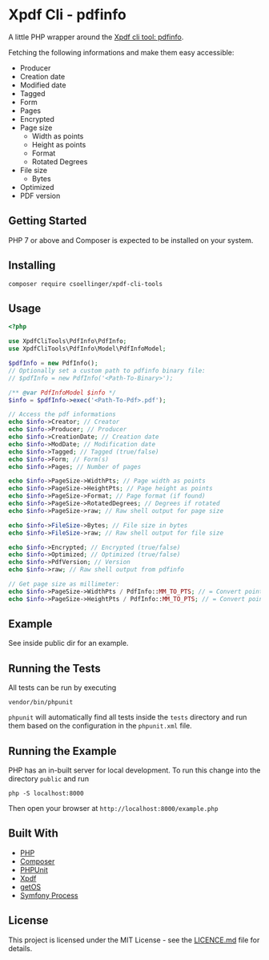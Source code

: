 # Xpdf Cli - pdfinfo

A little PHP wrapper around the [Xpdf cli tool: pdfinfo](https://www.xpdfreader.com/).

Fetching the following informations and make them easy accessible:
- Producer
- Creation date
- Modified date
- Tagged
- Form
- Pages
- Encrypted
- Page size
  - Width as points
  - Height as points
  - Format
  - Rotated Degrees
- File size
  - Bytes
- Optimized
- PDF version

## Getting Started

PHP 7 or above and Composer is expected to be installed on your system.

## Installing

```
composer require csoellinger/xpdf-cli-tools
```

## Usage

```php
<?php

use XpdfCliTools\PdfInfo\PdfInfo;
use XpdfCliTools\PdfInfo\Model\PdfInfoModel;

$pdfInfo = new PdfInfo();
// Optionally set a custom path to pdfinfo binary file:
// $pdfInfo = new PdfInfo('<Path-To-Binary>');

/** @var PdfInfoModel $info */
$info = $pdfInfo->exec('<Path-To-Pdf>.pdf');

// Access the pdf informations
echo $info->Creator; // Creator
echo $info->Producer; // Producer
echo $info->CreationDate; // Creation date
echo $info->ModDate; // Modification date
echo $info->Tagged; // Tagged (true/false)
echo $info->Form; // Form(s)
echo $info->Pages; // Number of pages

echo $info->PageSize->WidthPts; // Page width as points
echo $info->PageSize->HeightPts; // Page height as points
echo $info->PageSize->Format; // Page format (if found)
echo $info->PageSize->RotatedDegrees; // Degrees if rotated
echo $info->PageSize->raw; // Raw shell output for page size

echo $info->FileSize->Bytes; // File size in bytes
echo $info->FileSize->raw; // Raw shell output for file size

echo $info->Encrypted; // Encrypted (true/false)
echo $info->Optimized; // Optimized (true/false)
echo $info->PdfVersion; // Version
echo $info->raw; // Raw shell output from pdfinfo

// Get page size as millimeter:
echo $info->PageSize->WidthPts / PdfInfo::MM_TO_PTS; // = Convert points to millimeter
echo $info->PageSize->HeightPts / PdfInfo::MM_TO_PTS; // = Convert points to millimeter
```

## Example

See inside public dir for an example.


## Running the Tests

All tests can be run by executing

```
vendor/bin/phpunit
```

`phpunit` will automatically find all tests inside the `tests` directory and run them based on the configuration in the `phpunit.xml` file.


## Running the Example

PHP has an in-built server for local development. To run this change into the directory `public` and run

```
php -S localhost:8000
```

Then open your browser at `http://localhost:8000/example.php`


## Built With

- [PHP](https://secure.php.net/)
- [Composer](https://getcomposer.org/)
- [PHPUnit](https://phpunit.de/)
- [Xpdf](https://www.xpdfreader.com/)
- [getOS](https://github.com/insign/get-os)
- [Symfony Process](https://symfony.com/doc/current/components/process.html)


## License

This project is licensed under the MIT License - see the [LICENCE.md](LICENCE.md) file for details.
